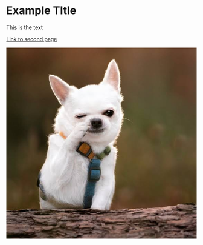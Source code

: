 # Example TItle

This is the text

[Link to second page](/page2.md)

![Link to Image](img/images.jpeg)